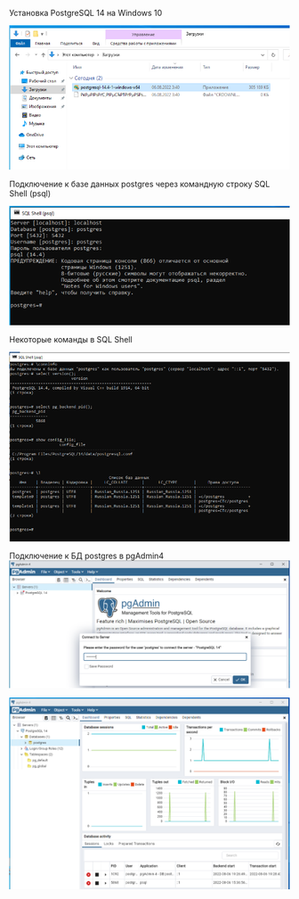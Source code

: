 Установка PostgreSQL 14 на Windows 10

![Установка](https://github.com/MariKuznetsova/StudyDatabases/blob/main/homework/6.%20%D0%A3%D1%81%D1%82%D0%B0%D0%BD%D0%BE%D0%B2%D0%BA%D0%B0%20Postgres/1.%D0%97%D0%B0%D0%BF%D1%83%D1%81%D0%BA_%D1%83%D1%81%D1%82%D0%B0%D0%BD%D0%BE%D0%B2%D0%BA%D0%B8.png?raw=true)


Подключение к базе данных postgres через командную строку SQL Shell (psql)

![Подключение через командную строку](https://github.com/MariKuznetsova/StudyDatabases/blob/main/homework/1.6.%20%D0%A3%D1%81%D1%82%D0%B0%D0%BD%D0%BE%D0%B2%D0%BA%D0%B0%20Postgres/6.%D0%9F%D0%BE%D0%B4%D0%BA%D0%BB%D1%8E%D1%87%D0%B5%D0%BD%D0%B8%D0%B5_%D0%BA_%D1%81%D0%B5%D1%80%D0%B2%D0%B5%D1%80%D1%83.png?raw=true)

Некоторые команды в SQL Shell

![Команды в SQL Shell](https://github.com/MariKuznetsova/StudyDatabases/blob/main/homework/1.6.%20%D0%A3%D1%81%D1%82%D0%B0%D0%BD%D0%BE%D0%B2%D0%BA%D0%B0%20Postgres/7.%D0%9D%D0%B5%D0%BA%D0%BE%D1%82%D0%BE%D1%80%D1%8B%D0%B5_%D0%BA%D0%BE%D0%BC%D0%B0%D0%BD%D0%B4%D1%8B_%D0%B2_SQLShell.png?raw=true)


Подключение к БД postgres в pgAdmin4
![Ввод пароля в pgAdmin](https://github.com/MariKuznetsova/StudyDatabases/blob/main/homework/1.6.%20%D0%A3%D1%81%D1%82%D0%B0%D0%BD%D0%BE%D0%B2%D0%BA%D0%B0%20Postgres/8.%D0%9F%D0%BE%D0%B4%D0%BA%D0%BB%D1%8E%D1%87%D0%B5%D0%BD%D0%B8%D0%B5_%D0%BA_postgres_%D0%B2_pgadmin.png?raw=true)

![Доступ к postgres через pgAdmin](https://github.com/MariKuznetsova/StudyDatabases/blob/main/homework/1.6.%20%D0%A3%D1%81%D1%82%D0%B0%D0%BD%D0%BE%D0%B2%D0%BA%D0%B0%20Postgres/9.%D0%9F%D0%BE%D0%B4%D0%BA%D0%BB%D1%8E%D1%87%D0%B5%D0%BD%D0%BE_%D0%BA_postgres_%D0%B2_pgadmin.png?raw=true)
